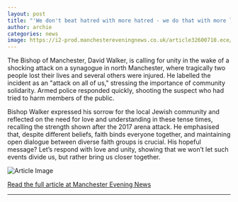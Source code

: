 ```yaml
---
layout: post
title: "'We don't beat hatred with more hatred - we do that with more love'"
author: archie
categories: news
image: https://i2-prod.manchestereveningnews.co.uk/article32600710.ece/ALTERNATES/s1200/0_Manchester-synagogue-stabbings.jpg
---
```

The Bishop of Manchester, David Walker, is calling for unity in the wake of a shocking attack on a synagogue in north Manchester, where tragically two people lost their lives and several others were injured. He labelled the incident as an "attack on all of us," stressing the importance of community solidarity. Armed police responded quickly, shooting the suspect who had tried to harm members of the public. 

Bishop Walker expressed his sorrow for the local Jewish community and reflected on the need for love and understanding in these tense times, recalling the strength shown after the 2017 arena attack. He emphasised that, despite different beliefs, faith binds everyone together, and maintaining open dialogue between diverse faith groups is crucial. His hopeful message? Let’s respond with love and unity, showing that we won’t let such events divide us, but rather bring us closer together. 

![Article Image](https://i2-prod.manchestereveningnews.co.uk/article32600710.ece/ALTERNATES/s1200/0_Manchester-synagogue-stabbings.jpg)

[Read the full article at Manchester Evening News](https://www.manchestereveningnews.co.uk/news/greater-manchester-news/we-dont-beat-hatred-more-32600666)

---
